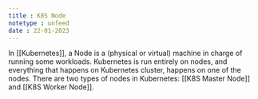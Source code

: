 ```yaml
---
title : K8S Node
notetype : unfeed
date : 22-01-2023
---
```


In [[Kubernetes]], a Node is a (physical or virtual) machine in charge of running some workloads. Kubernetes is run entirely on nodes, and everything that happens on Kubernetes cluster, happens on one of the nodes. There are two types of nodes in Kubernetes:  [[K8S Master Node]] and [[K8S Worker Node]].

